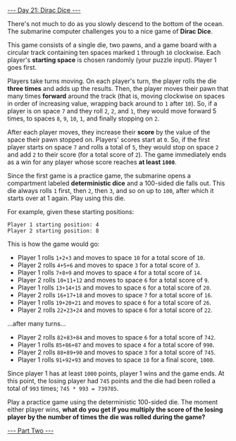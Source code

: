 [--- Day 21: Dirac Dice ---](https://adventofcode.com/2021/day/21)

There's not much to do as you slowly descend to the bottom of the ocean. The submarine computer challenges you to a nice game of **Dirac Dice**.

This game consists of a single die, two pawns, and a game board with a circular track containing ten spaces marked `1` through `10` clockwise. Each player's **starting space** is chosen randomly (your puzzle input). Player 1 goes first.

Players take turns moving. On each player's turn, the player rolls the die **three times** and adds up the results. Then, the player moves their pawn that many times **forward** around the track (that is, moving clockwise on spaces in order of increasing value, wrapping back around to `1` after `10`). So, if a player is on space `7` and they roll `2`, `2`, and `1`, they would move forward 5 times, to spaces `8`, `9`, `10`, `1`, and finally stopping on `2`.

After each player moves, they increase their **score** by the value of the space their pawn stopped on. Players' scores start at `0`. So, if the first player starts on space `7` and rolls a total of `5`, they would stop on space `2` and add `2` to their score (for a total score of `2`). The game immediately ends as a win for any player whose score reaches **at least `1000`**.

Since the first game is a practice game, the submarine opens a compartment labeled **deterministic dice** and a 100-sided die falls out. This die always rolls `1` first, then `2`, then `3`, and so on up to `100`, after which it starts over at 1 again. Play using this die.

For example, given these starting positions:
```
Player 1 starting position: 4
Player 2 starting position: 8
```
This is how the game would go:

  - Player 1 rolls `1+2+3` and moves to space `10` for a total score of `10`.
  - Player 2 rolls `4+5+6` and moves to space `3` for a total score of `3`.
  - Player 1 rolls `7+8+9` and moves to space `4` for a total score of `14`.
  - Player 2 rolls `10+11+12` and moves to space `6` for a total score of `9`.
  - Player 1 rolls `13+14+15` and moves to space `6` for a total score of `20`.
  - Player 2 rolls `16+17+18` and moves to space `7` for a total score of `16`.
  - Player 1 rolls `19+20+21` and moves to space `6` for a total score of `26`.
  - Player 2 rolls `22+23+24` and moves to space `6` for a total score of `22`.

...after many turns...

  - Player 2 rolls `82+83+84` and moves to space `6` for a total score of `742`.
  - Player 1 rolls `85+86+87` and moves to space `4` for a total score of `990`.
  - Player 2 rolls `88+89+90` and moves to space `3` for a total score of `745`.
  - Player 1 rolls `91+92+93` and moves to space `10` for a final score, `1000`.

Since player 1 has at least `1000` points, player 1 wins and the game ends. At this point, the losing player had `745` points and the die had been rolled a total of `993` times; `745 * 993 = 739785`.

Play a practice game using the deterministic 100-sided die. The moment either player wins, **what do you get if you multiply the score of the losing player by the number of times the die was rolled during the game?**

[--- Part Two ---](https://adventofcode.com/2021/day/21)


